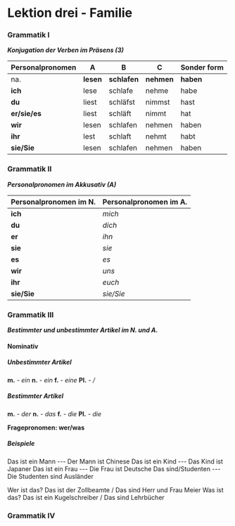 # Lektion drei - Familie
### Grammatik I
***Konjugation der Verben im Präsens (3)***

| **Personalpronomen** | **A** | **B** | **C** |**Sonder form** |
| -------------------- | ----- | ----- | ----- | -------------- |
|       na.            |**lesen**|**schlafen**|**nehmen**|**haben**|
| **ich**              | lese    | schlafe    |   nehme  | habe |   
| **du**               | liest   | schläfst   |   nimmst | hast |   
| **er/sie/es**        |liest    | schläft    |   nimmt  | hat  |   
| **wir**              | lesen   |  schlafen  |   nehmen | haben|   
| **ihr**              | lest    | schlaft    |   nehmt  | habt |   
| **sie/Sie**          | lesen   | schlafen   |   nehmen | haben|   

### Grammatik II
***Personalpronomen im Akkusativ (A)***

| **Personalpronomen im N.** | **Personalpronomen im A.** |
| -------------------------- | -------------------------- |
|          **ich**           |           *mich*           |   
|          **du**            |           *dich*           |  
|          **er**            |           *ihn*            |
|          **sie**           |           *sie*            |
|          **es**            |           *es*             |
|          **wir**           |           *uns*            |  
|          **ihr**           |           *euch*           |   
|         **sie/Sie**        |          *sie/Sie*         |


### Grammatik III
***Bestimmter und unbestimmter Artikel im N. und A.***

#### Nominativ
##### Unbestimmter Artikel
**m.** - *ein*
**n.** - *ein*
**f.** - *eine*
**Pl.** - */*
##### Bestimmter Artikel
**m.** - *der*
**n.** - *das*
**f.** - *die*
**Pl.** - *die*

**Fragepronomen: wer/was**

##### Beispiele
Das ist ein Mann   --- Der Mann ist Chinese
Das ist ein Kind   --- Das Kind ist Japaner
Das ist ein Frau   --- Die Frau ist Deutsche
Das sind/Studenten --- Die Studenten sind Ausländer

Wer ist das?   Das ist der Zollbeamte / Das sind Herr und Frau Meier
Was ist das?   Das ist ein Kugelschreiber / Das sind Lehrbücher
### Grammatik IV
